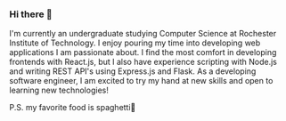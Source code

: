 ### Hi there 👋
I'm currently an undergraduate studying Computer Science at Rochester Institute of Technology. I enjoy pouring my time into developing web applications I am passionate about. I find the most comfort in developing frontends with React.js, but I also have experience scripting with Node.js and writing REST API's using Express.js and Flask. As a developing software engineer, I am excited to try my hand at new skills and open to learning new technologies!


P.S. my favorite food is spaghetti🍝




<!--
**brandonlu1/brandonlu1** is a ✨ _special_ ✨ repository because its `README.md` (this file) appears on your GitHub profile.

Here are some ideas to get you started:

- 🔭 I’m currently working on ...
- 🌱 I’m currently learning ...
- 👯 I’m looking to collaborate on ...
- 🤔 I’m looking for help with ...
- 💬 Ask me about ...
- 📫 How to reach me: ...
- 😄 Pronouns: ...
- ⚡ Fun fact: ...
-->
